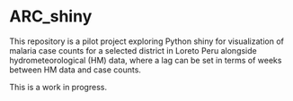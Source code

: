 # ARC_shiny

This repository is a pilot project exploring Python shiny for visualization of malaria case counts for a selected district in Loreto Peru alongside hydrometeorological (HM) data, where a lag can be set in terms of weeks between HM data and case counts. 

This is a work in progress.
